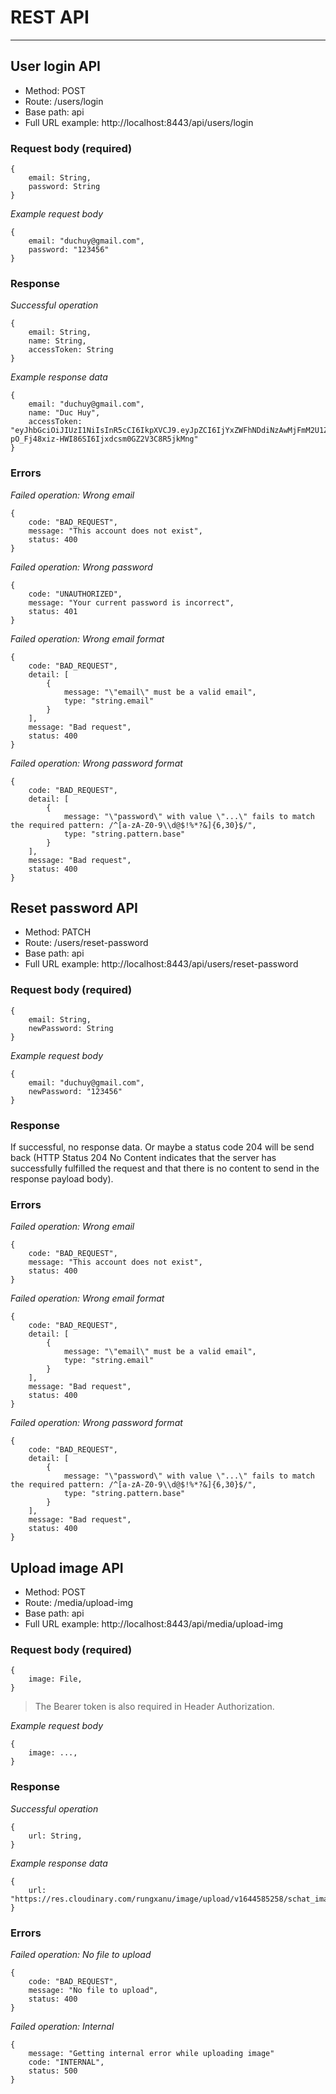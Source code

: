 # REST API

---

## User login API

-   Method: POST
-   Route: /users/login
-   Base path: api
-   Full URL example: http://localhost:8443/api/users/login

### Request body (required)

```
{
    email: String,
    password: String
}
```

_Example request body_

```
{
    email: "duchuy@gmail.com",
    password: "123456"
}
```

### Response

_Successful operation_

```
{
    email: String,
    name: String,
    accessToken: String
}
```

_Example response data_

```
{
    email: "duchuy@gmail.com",
    name: "Duc Huy",
    accessToken: "eyJhbGciOiJIUzI1NiIsInR5cCI6IkpXVCJ9.eyJpZCI6IjYxZWFhNDdiNzAwMjFmM2U1ZWYzN2UxOCIsImlhdCI6MTY0Mjc2ODgyNCwiZXhwIjoxNjQyODU1MjI0fQ.x-pO_Fj48xiz-HWI86SI6Ijxdcsm0GZ2V3C8R5jkMng"
}
```

### Errors

_Failed operation: Wrong email_

```
{
    code: "BAD_REQUEST",
    message: "This account does not exist",
    status: 400
}
```

_Failed operation: Wrong password_

```
{
    code: "UNAUTHORIZED",
    message: "Your current password is incorrect",
    status: 401
}
```

_Failed operation: Wrong email format_

```
{
    code: "BAD_REQUEST",
    detail: [
        {
            message: "\"email\" must be a valid email",
            type: "string.email"
        }
    ],
    message: "Bad request",
    status: 400
}
```

_Failed operation: Wrong password format_

```
{
    code: "BAD_REQUEST",
    detail: [
        {
            message: "\"password\" with value \"...\" fails to match the required pattern: /^[a-zA-Z0-9\\d@$!%*?&]{6,30}$/",
            type: "string.pattern.base"
        }
    ],
    message: "Bad request",
    status: 400
}
```

## Reset password API

-   Method: PATCH
-   Route: /users/reset-password
-   Base path: api
-   Full URL example: http://localhost:8443/api/users/reset-password

### Request body (required)

```
{
    email: String,
    newPassword: String
}
```

_Example request body_

```
{
    email: "duchuy@gmail.com",
    newPassword: "123456"
}
```

### Response

If successful, no response data. Or maybe a status code 204 will be send back (HTTP Status 204 No Content indicates that the server has successfully fulfilled the request and that there is no content to send in the response payload body).

### Errors

_Failed operation: Wrong email_

```
{
    code: "BAD_REQUEST",
    message: "This account does not exist",
    status: 400
}
```

_Failed operation: Wrong email format_

```
{
    code: "BAD_REQUEST",
    detail: [
        {
            message: "\"email\" must be a valid email",
            type: "string.email"
        }
    ],
    message: "Bad request",
    status: 400
}
```

_Failed operation: Wrong password format_

```
{
    code: "BAD_REQUEST",
    detail: [
        {
            message: "\"password\" with value \"...\" fails to match the required pattern: /^[a-zA-Z0-9\\d@$!%*?&]{6,30}$/",
            type: "string.pattern.base"
        }
    ],
    message: "Bad request",
    status: 400
}
```

## Upload image API

-   Method: POST
-   Route: /media/upload-img
-   Base path: api
-   Full URL example: http://localhost:8443/api/media/upload-img

### Request body (required)

```
{
    image: File,
}
```

> The Bearer token is also required in Header Authorization.

_Example request body_

```
{
    image: ...,
}
```

### Response

_Successful operation_

```
{
    url: String,
}
```

_Example response data_

```
{
    url: "https://res.cloudinary.com/rungxanu/image/upload/v1644585258/schat_images/_klinh209_132191551_102264695054775_1450368113853276453_n.jpg.jpg",
}
```

### Errors

_Failed operation: No file to upload_

```
{
    code: "BAD_REQUEST",
    message: "No file to upload",
    status: 400
}
```

_Failed operation: Internal_

```
{
    message: "Getting internal error while uploading image"
    code: "INTERNAL",
    status: 500
}
```
